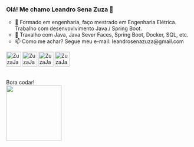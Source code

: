 
<body>
  
  ### Olá! Me chamo <b>Leandro Sena Zuza</b> 👋 
  

  
<ul type="circle">
  <li> 🔭 Formado em engenharia, faço mestrado em Engenharia Elétrica. Trabalho com desenvovlvimento Java / Spring Boot.
  <li> 🌱 Travalho com Java, Java Sever Faces, Spring Boot, Docker, SQL, etc.
  <li> 📫 Como me achar? Segue meu e-mail: leandrosenazuza@gmail.com
 </ul>

<div>

  <img alight=center alt="ZuzaJava" height=40 width=40 src="https://cdn.jsdelivr.net/gh/devicons/devicon/icons/java/java-original.svg" />
  <img alight=center alt="ZuzaJava" height=40 width=40 src="https://cdn.jsdelivr.net/gh/devicons/devicon/icons/javascript/javascript-original.svg" />
  <img alight=center alt="ZuzaJava" height=40 width=40 src="https://cdn.jsdelivr.net/gh/devicons/devicon/icons/python/python-original-wordmark.svg" />
  <img alight=center alt="ZuzaJava" height=40 width=40 src="https://cdn.jsdelivr.net/gh/devicons/devicon/icons/postgresql/postgresql-original.svg" />
</div>

<div>
 
  <p><br/>Bora codar!<br/>
   <img height=150 width=150 src="https://acegif.com/wp-content/uploads/cat-typing-2.gif" />
    <br/>
  </p>  
</div>
</body>

